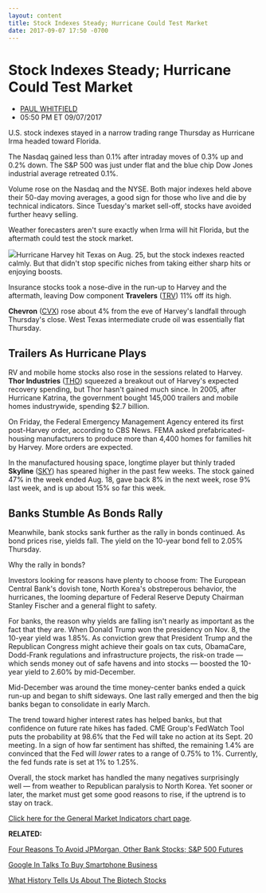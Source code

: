 ```yaml
---
layout: content
title: Stock Indexes Steady; Hurricane Could Test Market
date: 2017-09-07 17:50 -0700
---
```



Stock Indexes Steady; Hurricane Could Test Market
==================================================




* [PAUL WHITFIELD](https://www.investors.com/author/whitfieldp/ "Posts by PAUL WHITFIELD")
* 05:50 PM ET 09/07/2017




U.S. stock indexes stayed in a narrow trading range Thursday as Hurricane Irma headed toward Florida.


The Nasdaq gained less than 0.1% after intraday moves of 0.3% up and 0.2% down. The S&P 500 was just under flat and the blue chip Dow Jones industrial average retreated 0.1%.




Volume rose on the Nasdaq and the NYSE. Both major indexes held above their 50-day moving averages, a good sign for those who live and die by technical indicators. Since Tuesday's market sell-off, stocks have avoided further heavy selling.


Weather forecasters aren't sure exactly when Irma will hit Florida, but the aftermath could test the stock market.


![](https://www.investors.com/wp-content/uploads/2017/09/MP090717-169x300.png)Hurricane Harvey hit Texas on Aug. 25, but the stock indexes reacted calmly. But that didn't stop specific niches from taking either sharp hits or enjoying boosts.


Insurance stocks took a nose-dive in the run-up to Harvey and the aftermath, leaving Dow component **Travelers** ([TRV](https://research.investors.com/quote.aspx?symbol=TRV)) 11% off its high.


**Chevron** ([CVX](https://research.investors.com/quote.aspx?symbol=CVX)) rose about 4% from the eve of Harvey's landfall through Thursday's close. West Texas intermediate crude oil was essentially flat Thursday.


Trailers As Hurricane Plays
---------------------------


RV and mobile home stocks also rose in the sessions related to Harvey. **Thor Industries** ([THO](https://research.investors.com/quote.aspx?symbol=THO)) squeezed a breakout out of Harvey's expected recovery spending, but Thor hasn't gained much since. In 2005, after Hurricane Katrina, the government bought 145,000 trailers and mobile homes industrywide, spending $2.7 billion.


On Friday, the Federal Emergency Management Agency entered its first post-Harvey order, according to CBS News. FEMA asked prefabricated-housing manufacturers to produce more than 4,400 homes for families hit by Harvey. More orders are expected.



In the manufactured housing space, longtime player but thinly traded **Skyline** ([SKY](https://research.investors.com/quote.aspx?symbol=SKY)) has speared higher in the past few weeks. The stock gained 47% in the week ended Aug. 18, gave back 8% in the next week, rose 9% last week, and is up about 15% so far this week.


Banks Stumble As Bonds Rally
----------------------------


Meanwhile, bank stocks sank further as the rally in bonds continued. As bond prices rise, yields fall. The yield on the 10-year bond fell to 2.05% Thursday.


Why the rally in bonds?


Investors looking for reasons have plenty to choose from: The European Central Bank's dovish tone, North Korea's obstreperous behavior, the hurricanes, the looming departure of Federal Reserve Deputy Chairman Stanley Fischer and a general flight to safety.


For banks, the reason why yields are falling isn't nearly as important as the fact that they are. When Donald Trump won the presidency on Nov. 8, the 10-year yield was 1.85%. As conviction grew that President Trump and the Republican Congress might achieve their goals on tax cuts, ObamaCare, Dodd-Frank regulations and infrastructure projects, the risk-on trade — which sends money out of safe havens and into stocks — boosted the 10-year yield to 2.60% by mid-December.


Mid-December was around the time money-center banks ended a quick run-up and began to shift sideways. One last rally emerged and then the big banks began to consolidate in early March.


The trend toward higher interest rates has helped banks, but that confidence on future rate hikes has faded. CME Group's FedWatch Tool puts the probability at 98.6% that the Fed will take no action at its Sept. 20 meeting. In a sign of how far sentiment has shifted, the remaining 1.4% are convinced that the Fed will *lower* rates to a range of 0.75% to 1%. Currently, the fed funds rate is set at 1% to 1.25%.


Overall, the stock market has handled the many negatives surprisingly well — from weather to Republican paralysis to North Korea. Yet sooner or later, the market must get some good reasons to rise, if the uptrend is to stay on track.


[Click here for the General Market Indicators chart page](https://www.investors.com/wp-content/uploads/2017/09/IBD0709152457GMI.pdf).


**RELATED:**


[Four Reasons To Avoid JPMorgan, Other Bank Stocks; S&P 500 Futures](https://www.investors.com/market-trend/stock-market-today/four-reasons-to-avoid-jpmorgan-other-bank-stocks-sp-500-futures/)


[Google In Talks To Buy Smartphone Business](https://www.investors.com/news/technology/google-in-talks-to-buy-htc-smartphone-business-reports-say/)


[What History Tells Us About The Biotech Stocks](https://www.investors.com/stock-lists/ibd-big-cap-20/will-biotechs-repeat-their-long-term-pattern/)




